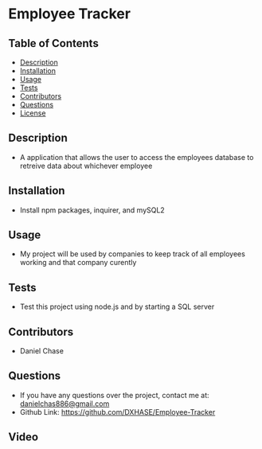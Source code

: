 
  # Employee Tracker


  ## Table of Contents

  - [Description](#description)
  - [Installation](#installation)
  - [Usage](#usage)
  - [Tests](#tests)
  - [Contributors](#contributors)
  - [Questions](#questions)
  - [License](#license)

  ## Description
  - A application that allows the user to access the employees database to retreive data about whichever employee 

  ## Installation
  - Install npm packages, inquirer, and mySQL2

  ## Usage
  - My project will be used by companies to keep track of all employees working and that company curently

  ## Tests
  - Test this project using node.js and by starting a SQL server

  ## Contributors
  - Daniel Chase

  ## Questions
  - If you have any questions over the project, contact me at: danielchas886@gmail.com
  - Github Link: https://github.com/DXHASE/Employee-Tracker
  ## Video